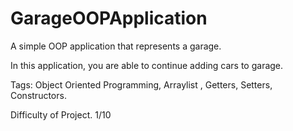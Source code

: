 # GarageOOPApplication
A simple OOP application that represents a garage. 

In this application, you are able to continue adding cars to garage.

Tags: Object Oriented Programming, Arraylist , Getters, Setters, Constructors.



Difficulty of Project. 1/10
